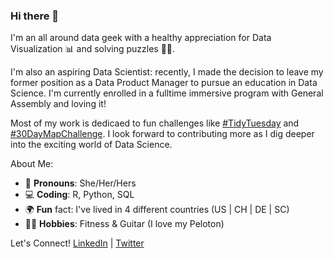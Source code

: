 ### Hi there 👋 

I'm an all around data geek with a healthy appreciation for Data Visualization :bar_chart: and solving puzzles :female_detective:.

I'm also an aspiring Data Scientist: recently, I made the decision to leave my former position as a Data Product Manager to pursue an education in Data Science. I'm currently enrolled in a fulltime immersive program with General Assembly and loving it!

Most of my work is dedicaed to fun challenges like [#TidyTuesday](TidyTuesday) and [#30DayMapChallenge](30DayMapChallenge). I look forward to contributing more as I dig deeper into the exciting world of Data Science. 

About Me:
- :rainbow: **Pronouns**: She/Her/Hers 
- :computer: **Coding**: R, Python, SQL
- :earth_africa: **Fun** fact: I've lived in 4 different countries (US | CH | DE | SC)
- :biking_woman: **Hobbies**: Fitness & Guitar (I love my Peloton)

Let's Connect! [LinkedIn](https://www.linkedin.com/in/shapirotanya/) | [Twitter](https://twitter.com/tanya_shapiro)

